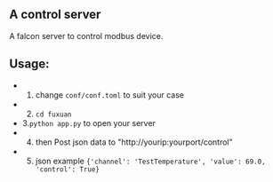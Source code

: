 ## A control server
A falcon server to control modbus device.

## Usage:
- 1. change ```conf/conf.toml``` to suit your case
- 2. ```cd fuxuan``` 
- 3.```python app.py``` to open your server
- 4. then Post json data to "http://yourip:yourport/control"
- 5. json example ```{'channel': 'TestTemperature', 'value': 69.0, 'control': True}```
